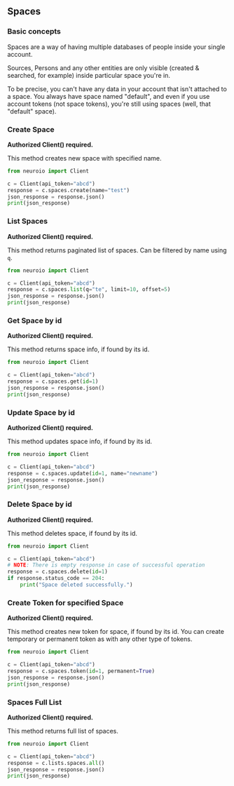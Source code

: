 ## Spaces

### Basic concepts

Spaces are a way of having multiple databases of people inside your single account.

Sources, Persons and any other entities are only visible (created & searched, for example) inside particular space you're in.

To be precise, you can't have any data in your account that isn't attached to a space. You always have space named "default", and even if you use account tokens (not space tokens), you're still using spaces (well, that "default" space).

### Create Space

__Authorized Client() required.__

This method creates new space with specified name.

```python
from neuroio import Client

c = Client(api_token="abcd")
response = c.spaces.create(name="test")
json_response = response.json()
print(json_response)
```

### List Spaces

__Authorized Client() required.__

This method returns paginated list of spaces. 
Can be filtered by name using `q`.

```python
from neuroio import Client

c = Client(api_token="abcd")
response = c.spaces.list(q="te", limit=10, offset=5)
json_response = response.json()
print(json_response)
```

### Get Space by id

__Authorized Client() required.__

This method returns space info, if found by its id.

```python
from neuroio import Client

c = Client(api_token="abcd")
response = c.spaces.get(id=1)
json_response = response.json()
print(json_response)
```

### Update Space by id

__Authorized Client() required.__

This method updates space info, if found by its id.

```python
from neuroio import Client

c = Client(api_token="abcd")
response = c.spaces.update(id=1, name="newname")
json_response = response.json()
print(json_response)
```

### Delete Space by id

__Authorized Client() required.__

This method deletes space, if found by its id.

```python
from neuroio import Client

c = Client(api_token="abcd")
# NOTE: There is empty response in case of successful operation
response = c.spaces.delete(id=1)
if response.status_code == 204:
    print("Space deleted successfully.")
```

### Create Token for specified Space

__Authorized Client() required.__

This method creates new token for space, if found by its id.
You can create temporary or permanent token as with any other type of tokens.

```python
from neuroio import Client

c = Client(api_token="abcd")
response = c.spaces.token(id=1, permanent=True)
json_response = response.json()
print(json_response)
```

### Spaces Full List

__Authorized Client() required.__

This method returns full list of spaces.

```python
from neuroio import Client

c = Client(api_token="abcd")
response = c.lists.spaces.all()
json_response = response.json()
print(json_response)
```
